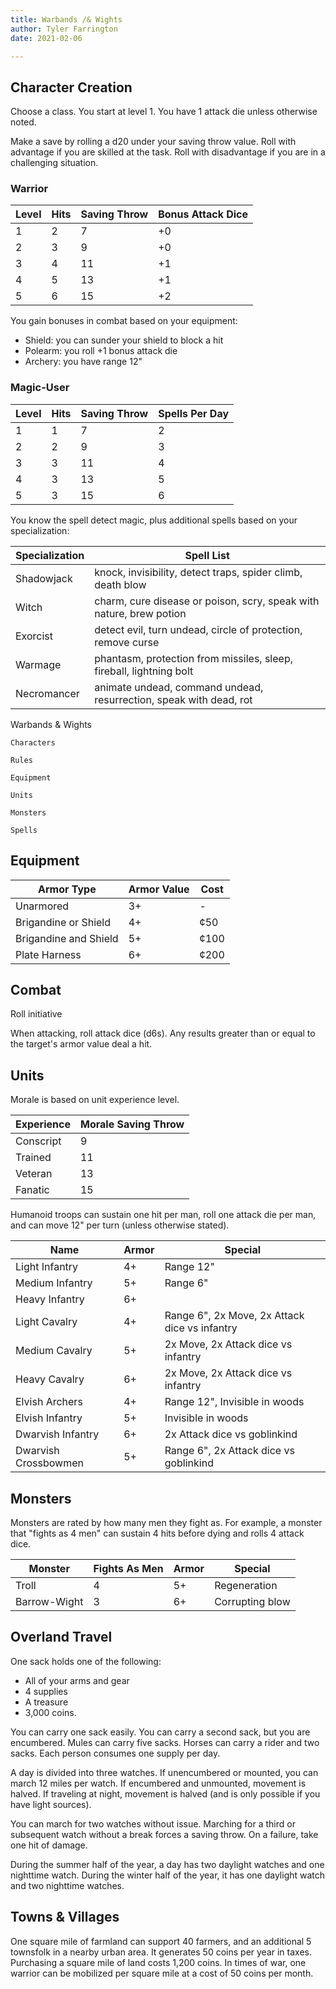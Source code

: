 ```yaml
---
title: Warbands /& Wights
author: Tyler Farrington
date: 2021-02-06

---
```


## Character Creation

Choose a class. You start at level 1. You have 1 attack die unless otherwise noted.

Make a save by rolling a d20 under your saving throw value. Roll with advantage if you are skilled at the task. Roll with disadvantage if you are in a challenging situation.

### Warrior

|Level |Hits |Saving Throw |Bonus Attack Dice|
|---|---|---|---|
|1| 2| 7| +0|
|2 |3 |9 |+0|
|3 |4 |11 |+1|
|4 |5 |13| +1|
|5 |6 |15 |+2|

You gain bonuses in combat based on your equipment:

- Shield: you can sunder your shield to block a hit
- Polearm: you roll +1 bonus attack die
- Archery: you have range 12"

### Magic-User

|Level |Hits |Saving Throw |Spells Per Day
|---|---|---|---|
|1| 1| 7| 2|
|2 |2 |9 |3|
|3 |3 |11 |4|
|4 |3 |13| 5|
|5 |3 |15 |6|

You know the spell detect magic, plus additional spells based on your specialization:

|Specialization |Spell List|
|---|---|
|Shadowjack |knock, invisibility, detect traps, spider climb, death blow|
|Witch |charm, cure disease or poison, scry, speak with nature, brew potion|
|Exorcist| detect evil, turn undead, circle of protection, remove curse|
|Warmage| phantasm, protection from missiles, sleep, fireball, lightning bolt|
|Necromancer| animate undead, command undead, resurrection, speak with dead, rot|

Warbands & Wights

    Characters

    Rules

    Equipment

    Units

    Monsters

    Spells

## Equipment

|Armor Type |Armor Value |Cost|
|---|---|---|
|Unarmored |3+ | - |
|Brigandine or Shield |4+ |¢50|
|Brigandine and Shield |5+ |¢100|
|Plate Harness |6+ |¢200|

## Combat

Roll initiative

When attacking, roll attack dice (d6s). Any results greater than or equal to the target's armor value deal a hit.

## Units

Morale is based on unit experience level.

|Experience |Morale Saving Throw|
|---|---|
|Conscript |9|
|Trained| 11|
|Veteran| 13|
|Fanatic| 15|

Humanoid troops can sustain one hit per man, roll one attack die per man, and can move 12" per turn (unless otherwise stated).

|Name| Armor| Special|
|---|---|---|
|Light Infantry |4+| Range 12"|
|Medium Infantry| 5+| Range 6"|
|Heavy Infantry| 6+|  |
|Light Cavalry |4+| Range 6", 2x Move, 2x Attack dice vs infantry|
|Medium Cavalry |5+ |2x Move, 2x Attack dice vs infantry|
|Heavy Cavalry |6+| 2x Move, 2x Attack dice vs infantry|
|Elvish Archers| 4+ |Range 12", Invisible in woods|
|Elvish Infantry| 5+ |Invisible in woods|
|Dwarvish Infantry| 6+ |2x Attack dice vs goblinkind|
|Dwarvish Crossbowmen| 5+| Range 6", 2x Attack dice vs goblinkind|

## Monsters

Monsters are rated by how many men they fight as. For example, a monster that "fights as 4 men" can sustain 4 hits before dying and rolls 4 attack dice.

|Monster| Fights As Men |Armor |Special|
|---|---|---|---|
|Troll |4| 5+ |Regeneration|
|Barrow-Wight |3| 6+| Corrupting blow|

## Overland Travel

One sack holds one of the following:

- All of your arms and gear
- 4 supplies
- A treasure
- 3,000 coins.

You can carry one sack easily. You can carry a second sack, but you are encumbered. Mules can carry five sacks. Horses can carry a rider and two sacks. Each person consumes one supply per day.

A day is divided into three watches. If unencumbered or mounted, you can march 12 miles per watch. If encumbered and unmounted, movement is halved. If traveling at night, movement is halved (and is only possible if you have light sources).

You can march for two watches without issue. Marching for a third or subsequent watch without a break forces a saving throw. On a failure, take one hit of damage.

During the summer half of the year, a day has two daylight watches and one nighttime watch. During the winter half of the year, it has one daylight watch and two nighttime watches.

## Towns & Villages

One square mile of farmland can support 40 farmers, and an additional 5 townsfolk in a nearby urban area. It generates 50 coins per year in taxes. Purchasing a square mile of land costs 1,200 coins. In times of war, one warrior can be mobilized per square mile at a cost of 50 coins per month.
